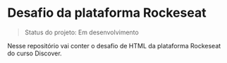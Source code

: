 <h1>Desafio da plataforma Rockeseat</h1>

> Status do projeto: Em desenvolvimento

Nesse repositório vai conter o desafio de HTML da plataforma Rockeseat do curso Discover. 
